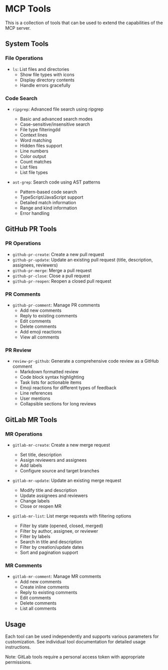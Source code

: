 # MCP Tools

This is a collection of tools that can be used to extend the capabilities of the MCP server.

## System Tools

### File Operations
- `ls`: List files and directories
  - Show file types with icons
  - Display directory contents
  - Handle errors gracefully

### Code Search
- `ripgrep`: Advanced file search using ripgrep
  - Basic and advanced search modes
  - Case-sensitive/insensitive search
  - File type filteringdd
  - Context lines
  - Word matching
  - Hidden files support
  - Line numbers
  - Color output
  - Count matches
  - List files
  - List file types

- `ast-grep`: Search code using AST patterns
  - Pattern-based code search
  - TypeScript/JavaScript support
  - Detailed match information
  - Range and kind information
  - Error handling

## GitHub PR Tools

### PR Operations
- `github-pr-create`: Create a new pull request
- `github-pr-update`: Update an existing pull request (title, description, assignees, reviewers)
- `github-pr-merge`: Merge a pull request
- `github-pr-close`: Close a pull request
- `github-pr-reopen`: Reopen a closed pull request

### PR Comments
- `github-pr-comment`: Manage PR comments
  - Add new comments
  - Reply to existing comments
  - Edit comments
  - Delete comments
  - Add emoji reactions
  - View all comments

### PR Review
- `review-pr-github`: Generate a comprehensive code review as a GitHub comment
  - Markdown formatted review
  - Code block syntax highlighting
  - Task lists for actionable items
  - Emoji reactions for different types of feedback
  - Line references
  - User mentions
  - Collapsible sections for long reviews

## GitLab MR Tools

### MR Operations
- `gitlab-mr-create`: Create a new merge request
  - Set title, description
  - Assign reviewers and assignees
  - Add labels
  - Configure source and target branches

- `gitlab-mr-update`: Update an existing merge request
  - Modify title and description
  - Update assignees and reviewers
  - Change labels
  - Close or reopen MR

- `gitlab-mr-list`: List merge requests with filtering options
  - Filter by state (opened, closed, merged)
  - Filter by author, assignee, or reviewer
  - Filter by labels
  - Search in title and description
  - Filter by creation/update dates
  - Sort and pagination support

### MR Comments
- `gitlab-mr-comment`: Manage MR comments
  - Add new comments
  - Create inline comments
  - Reply to existing comments
  - Edit comments
  - Delete comments
  - List all comments

## Usage

Each tool can be used independently and supports various parameters for customization. See individual tool documentation for detailed usage instructions.

Note: GitLab tools require a personal access token with appropriate permissions.

